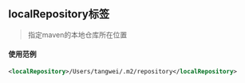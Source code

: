 ## localRepository标签

> 指定maven的本地仓库所在位置



#### 使用范例

```xml
<localRepository>/Users/tangwei/.m2/repository</localRepository>
```

